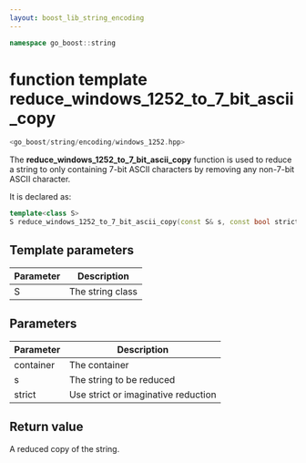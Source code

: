 ```yaml
---
layout: boost_lib_string_encoding
---
```


```c++
namespace go_boost::string
```

# function template reduce_windows_1252_to_7_bit_ascii_copy

```c++
<go_boost/string/encoding/windows_1252.hpp>
```

The **reduce_windows_1252_to_7_bit_ascii_copy** function is used to reduce a
string to only containing 7-bit ASCII characters by removing any non-7-bit
ASCII character.

It is declared as:

```c++
template<class S>
S reduce_windows_1252_to_7_bit_ascii_copy(const S& s, const bool strict = true);
```

## Template parameters

Parameter | Description
-|-
S|The string class

## Parameters

Parameter | Description
-|-
container|The container
s|The string to be reduced
strict|Use strict or imaginative reduction

## Return value

A reduced copy of the string.
